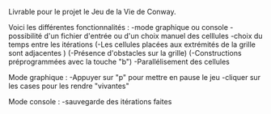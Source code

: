 Livrable pour le projet le Jeu de la Vie de Conway. 

Voici les différentes fonctionnalités :
-mode graphique ou console
-possibilité d'un fichier d'entrée ou d'un choix manuel des celllules
-choix du temps entre les itérations
(-Les cellules placées aux extrémités de la grille sont adjacentes )
(-Présence d'obstacles sur la grille)
(-Constructions préprogrammées avec la touche "b")
-Parallélisement des cellules


Mode graphique :
-Appuyer sur "p" pour mettre en pause le jeu
-cliquer sur les cases pour les rendre "vivantes"

Mode console :
-sauvegarde des itérations faites

